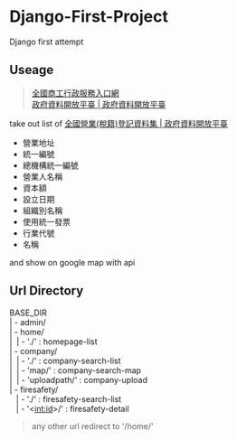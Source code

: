 # Django-First-Project

Django first attempt

## Useage

> [全國商工行政服務入口網](https://gcis.nat.gov.tw/mainNew/index.jsp) \
> [政府資料開放平臺 | 政府資料開放平臺](https://data.gov.tw)

take out list of [全國營業(稅籍)登記資料集 | 政府資料開放平臺](https://data.gov.tw/dataset/9400)

- 營業地址
- 統一編號
- 總機構統一編號
- 營業人名稱
- 資本額
- 設立日期
- 組織別名稱
- 使用統一發票
- 行業代號
- 名稱

and show on google map with api

## Url Directory

BASE_DIR \
| - admin/ \
| - home/ \
|&nbsp;&nbsp;| - './'&nbsp;: homepage-list \
| - company/ \
|&nbsp;&nbsp;| - './'&nbsp;: company-search-list \
|&nbsp;&nbsp;| - 'map/'&nbsp;: company-search-map \
|&nbsp;&nbsp;| - 'uploadpath/'&nbsp;: company-upload \
| - firesafety/ \
&nbsp;&nbsp;&nbsp;| - './'&nbsp;: firesafety-search-list \
&nbsp;&nbsp;&nbsp;| - '<<int:id>>/'&nbsp;: firesafety-detail
      
> any other url redirect to '/home/'
